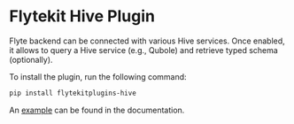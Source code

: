 # Flytekit Hive Plugin

Flyte backend can be connected with various Hive services. Once enabled, it allows to query a Hive service (e.g., Qubole) and retrieve typed schema (optionally).

To install the plugin, run the following command:

```bash
pip install flytekitplugins-hive
```

An [example](https://docs.flyte.org/projects/cookbook/en/latest/auto/integrations/external_services/hive/hive.html#sphx-glr-auto-integrations-external-services-hive-hive-py) can be found in the documentation.
